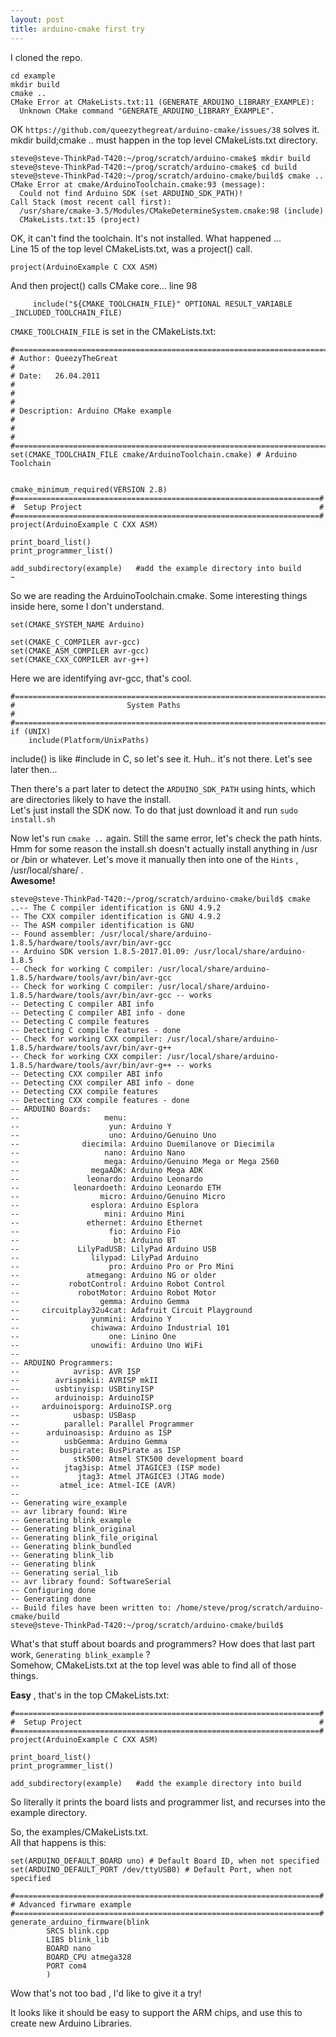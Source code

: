 ```yaml
---
layout: post
title: arduino-cmake first try
---
```

I cloned the repo.
```
cd example
mkdir build
cmake ..
CMake Error at CMakeLists.txt:11 (GENERATE_ARDUINO_LIBRARY_EXAMPLE):
  Unknown CMake command "GENERATE_ARDUINO_LIBRARY_EXAMPLE".
```
OK `https://github.com/queezythegreat/arduino-cmake/issues/38` solves it.  
mkdir build;cmake .. must happen in the top level CMakeLists.txt directory.  
```
steve@steve-ThinkPad-T420:~/prog/scratch/arduino-cmake$ mkdir build
steve@steve-ThinkPad-T420:~/prog/scratch/arduino-cmake$ cd build
steve@steve-ThinkPad-T420:~/prog/scratch/arduino-cmake/build$ cmake ..
CMake Error at cmake/ArduinoToolchain.cmake:93 (message):
  Could not find Arduino SDK (set ARDUINO_SDK_PATH)!
Call Stack (most recent call first):
  /usr/share/cmake-3.5/Modules/CMakeDetermineSystem.cmake:98 (include)
  CMakeLists.txt:15 (project)
```
OK, it can't find the toolchain.  It's not installed.  What happened ...  
Line 15 of the top level CMakeLists.txt, was a project() call.  
```
project(ArduinoExample C CXX ASM)
```
And then project() calls CMake core... line 98
```
     include("${CMAKE_TOOLCHAIN_FILE}" OPTIONAL RESULT_VARIABLE _INCLUDED_TOOLCHAIN_FILE)
```
`CMAKE_TOOLCHAIN_FILE` is set in the CMakeLists.txt: 
```
#=============================================================================#
# Author: QueezyTheGreat                                                      #
# Date:   26.04.2011                                                          #
#                                                                             #
# Description: Arduino CMake example                                          #
#                                                                             #
#=============================================================================#
set(CMAKE_TOOLCHAIN_FILE cmake/ArduinoToolchain.cmake) # Arduino Toolchain


cmake_minimum_required(VERSION 2.8)
#====================================================================#
#  Setup Project                                                     #
#====================================================================#
project(ArduinoExample C CXX ASM)

print_board_list()
print_programmer_list()

add_subdirectory(example)   #add the example directory into build
~                                                                     
```
So we are reading the ArduinoToolchain.cmake. 
Some interesting things inside here, some I don't understand.  
```
set(CMAKE_SYSTEM_NAME Arduino)

set(CMAKE_C_COMPILER avr-gcc)
set(CMAKE_ASM_COMPILER avr-gcc)
set(CMAKE_CXX_COMPILER avr-g++)
``` 
Here we are identifying avr-gcc, that's cool.  
```
#=============================================================================#
#                         System Paths                                        #
#=============================================================================#
if (UNIX)
    include(Platform/UnixPaths)
```
include() is like #include in C, so let's see it.  Huh.. it's not there.  Let's see later then...  
  
Then there's a part later to detect the `ARDUINO_SDK_PATH` using hints, which are directories likely to have the install.  
Let's just install the SDK now.  To do that just download it and run `sudo install.sh`  

Now let's run `cmake ..` again.  Still the same error, let's check the path hints.  
Hmm for some reason the install.sh  doesn't actually install anything in /usr or /bin or whatever.
Let's move it manually then into one of the `Hints` , /usr/local/share/ .  
**Awesome!**
```
steve@steve-ThinkPad-T420:~/prog/scratch/arduino-cmake/build$ cmake ..-- The C compiler identification is GNU 4.9.2
-- The CXX compiler identification is GNU 4.9.2
-- The ASM compiler identification is GNU
-- Found assembler: /usr/local/share/arduino-1.8.5/hardware/tools/avr/bin/avr-gcc
-- Arduino SDK version 1.8.5-2017.01.09: /usr/local/share/arduino-1.8.5
-- Check for working C compiler: /usr/local/share/arduino-1.8.5/hardware/tools/avr/bin/avr-gcc
-- Check for working C compiler: /usr/local/share/arduino-1.8.5/hardware/tools/avr/bin/avr-gcc -- works
-- Detecting C compiler ABI info
-- Detecting C compiler ABI info - done
-- Detecting C compile features
-- Detecting C compile features - done
-- Check for working CXX compiler: /usr/local/share/arduino-1.8.5/hardware/tools/avr/bin/avr-g++
-- Check for working CXX compiler: /usr/local/share/arduino-1.8.5/hardware/tools/avr/bin/avr-g++ -- works
-- Detecting CXX compiler ABI info
-- Detecting CXX compiler ABI info - done
-- Detecting CXX compile features
-- Detecting CXX compile features - done
-- ARDUINO Boards:
--                   menu: 
--                    yun: Arduino Y
--                    uno: Arduino/Genuino Uno
--              diecimila: Arduino Duemilanove or Diecimila
--                   nano: Arduino Nano
--                   mega: Arduino/Genuino Mega or Mega 2560
--                megaADK: Arduino Mega ADK
--               leonardo: Arduino Leonardo
--            leonardoeth: Arduino Leonardo ETH
--                  micro: Arduino/Genuino Micro
--                esplora: Arduino Esplora
--                   mini: Arduino Mini
--               ethernet: Arduino Ethernet
--                    fio: Arduino Fio
--                     bt: Arduino BT
--             LilyPadUSB: LilyPad Arduino USB
--                lilypad: LilyPad Arduino
--                    pro: Arduino Pro or Pro Mini
--               atmegang: Arduino NG or older
--           robotControl: Arduino Robot Control
--             robotMotor: Arduino Robot Motor
--                  gemma: Arduino Gemma
--     circuitplay32u4cat: Adafruit Circuit Playground
--                yunmini: Arduino Y
--                chiwawa: Arduino Industrial 101
--                    one: Linino One
--                unowifi: Arduino Uno WiFi
-- 
-- ARDUINO Programmers:
--            avrisp: AVR ISP
--        avrispmkii: AVRISP mkII
--        usbtinyisp: USBtinyISP
--        arduinoisp: ArduinoISP
--     arduinoisporg: ArduinoISP.org
--            usbasp: USBasp
--          parallel: Parallel Programmer
--      arduinoasisp: Arduino as ISP
--          usbGemma: Arduino Gemma
--         buspirate: BusPirate as ISP
--            stk500: Atmel STK500 development board
--          jtag3isp: Atmel JTAGICE3 (ISP mode)
--             jtag3: Atmel JTAGICE3 (JTAG mode)
--         atmel_ice: Atmel-ICE (AVR)
-- 
-- Generating wire_example
-- avr library found: Wire
-- Generating blink_example
-- Generating blink_original
-- Generating blink_file_original
-- Generating blink_bundled
-- Generating blink_lib
-- Generating blink
-- Generating serial_lib
-- avr library found: SoftwareSerial
-- Configuring done
-- Generating done
-- Build files have been written to: /home/steve/prog/scratch/arduino-cmake/build
steve@steve-ThinkPad-T420:~/prog/scratch/arduino-cmake/build$ 

```

What's that stuff about boards and programmers?
How does that last part work, `Generating blink_example` ?  
Somehow, CMakeLists.txt at the top level was able to find all of those things.  

**Easy** , that's in the top CMakeLists.txt:  
```
#====================================================================#
#  Setup Project                                                     #
#====================================================================#
project(ArduinoExample C CXX ASM)

print_board_list()
print_programmer_list()

add_subdirectory(example)   #add the example directory into build
```
So literally it prints the board lists and programmer list, and recurses into the example directory.  
  
So, the examples/CMakeLists.txt.  
All that happens is this:
```
set(ARDUINO_DEFAULT_BOARD uno) # Default Board ID, when not specified
set(ARDUINO_DEFAULT_PORT /dev/ttyUSB0) # Default Port, when not specified
```
```
#====================================================================#
# Advanced firwmare example
#====================================================================#
generate_arduino_firmware(blink
        SRCS blink.cpp
        LIBS blink_lib
        BOARD nano
        BOARD_CPU atmega328
        PORT com4
        )
```
Wow that's not too bad , I'd like to give it a try!  
  
It looks like it should be easy to support the ARM chips, and use this to create new Arduino Libraries. 

